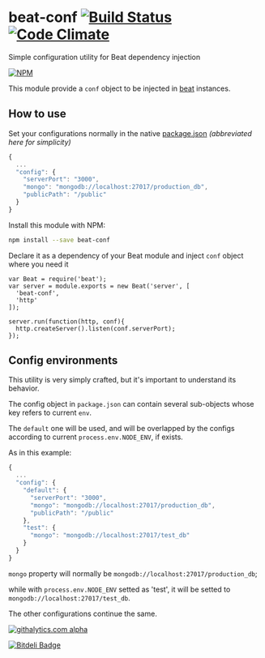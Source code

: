 # beat-conf [![Build Status](https://travis-ci.org/edinella/beat-conf.png?branch=master)](https://travis-ci.org/edinella/beat-conf) [![Code Climate](https://codeclimate.com/github/edinella/beat-conf.png)](https://codeclimate.com/github/edinella/beat-conf)
Simple configuration utility for Beat dependency injection

[![NPM](https://nodei.co/npm/beat-conf.png)](https://npmjs.org/package/beat-conf)

This module provide a `conf` object to be injected in [beat](https://npmjs.org/package/beat) instances.

## How to use

Set your configurations normally in the native [package.json](https://npmjs.org/doc/files/package.json.html) _(abbreviated here for simplicity)_
```js
{
  ...
  "config": {
    "serverPort": "3000",
    "mongo": "mongodb://localhost:27017/production_db",
    "publicPath": "/public"
  }
}
```

Install this module with NPM:

```sh
npm install --save beat-conf
```

Declare it as a dependency of your Beat module and inject `conf` object where you need it

```
var Beat = require('beat');
var server = module.exports = new Beat('server', [
  'beat-conf',
  'http'
]);

server.run(function(http, conf){
  http.createServer().listen(conf.serverPort);
});
```

## Config environments

This utility is very simply crafted, but it's important to understand its behavior.

The config object in `package.json` can contain several sub-objects whose key refers to current `env`.

The `default` one will be used, and will be overlapped by the configs according to current `process.env.NODE_ENV`, if exists.

As in this example:
```js
{
  ...
  "config": {
    "default": {
      "serverPort": "3000",
      "mongo": "mongodb://localhost:27017/production_db",
      "publicPath": "/public"
    },
    "test": {
      "mongo": "mongodb://localhost:27017/test_db"
    }
  }
}
```

`mongo` property will normally be `mongodb://localhost:27017/production_db`;

while with `process.env.NODE_ENV` setted as 'test', it will be setted to `mongodb://localhost:27017/test_db`.

The other configurations continue the same.

[![githalytics.com alpha](https://cruel-carlota.pagodabox.com/3c564cef8f3514f15ebd6c06666f4318 "githalytics.com")](http://githalytics.com/edinella/beat-conf)

[![Bitdeli Badge](https://d2weczhvl823v0.cloudfront.net/edinella/beat-conf/trend.png)](https://bitdeli.com/free "Bitdeli Badge")

